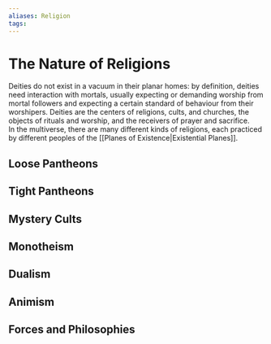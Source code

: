 ```yaml
---
aliases: Religion
tags: 
---
```

# The Nature of Religions
Deities do not exist in a vacuum in their planar homes: by definition, deities need interaction with mortals, usually expecting or demanding worship from mortal followers and expecting a certain standard of behaviour from their worshipers. Deities are the centers of religions, cults, and churches, the objects of rituals and worship, and the receivers of prayer and sacrifice. 
<br>In the multiverse, there are many different kinds of religions, each practiced by different peoples of the [[Planes of Existence|Existential Planes]]. 
## Loose Pantheons
## Tight Pantheons
## Mystery Cults
## Monotheism
## Dualism
## Animism
## Forces and Philosophies